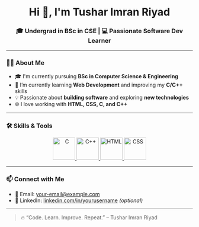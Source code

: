 <h1 align="center">Hi 👋, I'm Tushar Imran Riyad</h1>
<h3 align="center">🎓 Undergrad in BSc in CSE | 💻 Passionate Software Dev Learner</h3>

---

### 👨‍💻 About Me

- 🎓 I'm currently pursuing **BSc in Computer Science & Engineering**
- 🌱 I’m currently learning **Web Development** and improving my **C/C++** skills
- 💡 Passionate about **building software** and exploring **new technologies**
- 🌐 I love working with **HTML, CSS, C, and C++**

---

### 🛠️ Skills & Tools

<div align="center">
  
  <a href="https://en.wikipedia.org/wiki/C_(programming_language)" target="_blank">
    <img src="https://cdn.jsdelivr.net/gh/devicons/devicon/icons/c/c-original.svg" 
         title="C Language" alt="C" width="60" height="60" 
         style="transition: transform 0.3s;" 
         onmouseover="this.style.transform='scale(1.2)'" 
         onmouseout="this.style.transform='scale(1)'"/>
  </a>

  <a href="https://en.wikipedia.org/wiki/C%2B%2B" target="_blank">
    <img src="https://cdn.jsdelivr.net/gh/devicons/devicon/icons/cplusplus/cplusplus-original.svg" 
         title="C++" alt="C++" width="60" height="60"
         style="transition: transform 0.3s;" 
         onmouseover="this.style.transform='scale(1.2)'" 
         onmouseout="this.style.transform='scale(1)'"/>
  </a>

  <a href="https://developer.mozilla.org/en-US/docs/Web/HTML" target="_blank">
    <img src="https://cdn.jsdelivr.net/gh/devicons/devicon/icons/html5/html5-original.svg" 
         title="HTML5" alt="HTML" width="60" height="60"
         style="transition: transform 0.3s;" 
         onmouseover="this.style.transform='scale(1.2)'" 
         onmouseout="this.style.transform='scale(1)'"/>
  </a>

  <a href="https://developer.mozilla.org/en-US/docs/Web/CSS" target="_blank">
    <img src="https://cdn.jsdelivr.net/gh/devicons/devicon/icons/css3/css3-original.svg" 
         title="CSS3" alt="CSS" width="60" height="60"
         style="transition: transform 0.3s;" 
         onmouseover="this.style.transform='scale(1.2)'" 
         onmouseout="this.style.transform='scale(1)'"/>
  </a>

</div>

---

### 📫 Connect with Me

- 📧 Email: [your-email@example.com](mailto:your-email@example.com)
- 💼 LinkedIn: [linkedin.com/in/yourusername](https://linkedin.com/in/yourusername) *(optional)*

---

> 🔥 “Code. Learn. Improve. Repeat.” – Tushar Imran Riyad

